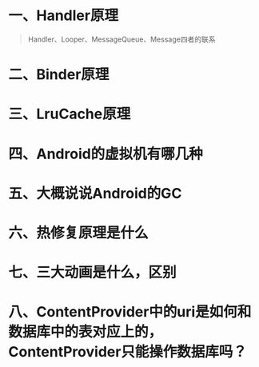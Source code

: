 # 一、Handler原理
> Handler、Looper、MessageQueue、Message四者的联系


# 二、Binder原理


# 三、LruCache原理


# 四、Android的虚拟机有哪几种


# 五、大概说说Android的GC


# 六、热修复原理是什么


# 七、三大动画是什么，区别


# 八、ContentProvider中的uri是如何和数据库中的表对应上的，ContentProvider只能操作数据库吗？
